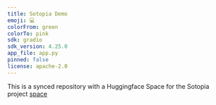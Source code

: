 ```yaml
---
title: Sotopia Demo
emoji: 💻
colorFrom: green
colorTo: pink
sdk: gradio
sdk_version: 4.25.0
app_file: app.py
pinned: false
license: apache-2.0
---
```


This is a synced repository with a Huggingface Space for the Sotopia project [space](https://huggingface.co/spaces/wdplx/Sotopia-demo)
